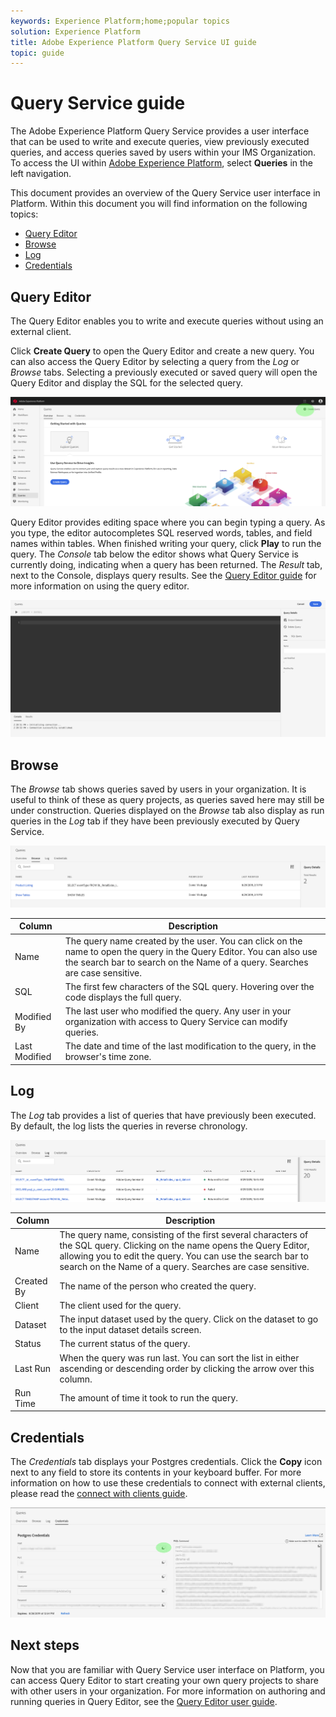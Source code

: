 ```yaml
---
keywords: Experience Platform;home;popular topics
solution: Experience Platform
title: Adobe Experience Platform Query Service UI guide
topic: guide
---
```


# Query Service guide

The Adobe Experience Platform Query Service provides a user interface that can be used to write and execute queries, view previously executed queries, and access queries saved by users within your IMS Organization. To access the UI within [Adobe Experience Platform][platform-ui], select **Queries** in the left navigation.

This document provides an overview of the Query Service user interface in Platform. Within this document you will find information on the following topics:
- [Query Editor](#query-editor)
- [Browse](#browse)
- [Log](#log)
- [Credentials](#credentials)

## Query Editor

The Query Editor enables you to write and execute queries without using an external client.

Click **Create Query** to open the Query Editor and create a new query. You can also access the Query Editor by selecting a query from the *Log* or *Browse* tabs. Selecting a previously executed or saved query will open the Query Editor and display the SQL for the selected query.

![Image](../images/queries/ui-overview/overview.png)

Query Editor provides editing space where you can begin typing a query. As you type, the editor autocompletes SQL reserved words, tables, and field names within tables. When finished writing your query, click **Play** to run the query. The *Console* tab below the editor shows what Query Service is currently doing, indicating when a query has been returned. The *Result* tab, next to the Console, displays query results. See the [Query Editor guide][query-editor] for more information on using the query editor.

![Image](../images/queries/ui-overview/query-editor.png)

## Browse

The *Browse* tab shows queries saved by users in your organization. It is useful to think of these as query projects, as queries saved here may still be under construction. Queries displayed on the *Browse* tab also display as run queries in the *Log* tab if they have been previously executed by Query Service.

![Image](../images/queries/ui-overview/browse.png)

| Column | Description |
| --- | --- |
| Name | The query name created by the user. You can click on the name to open the query in the Query Editor. You can also use the search bar to search on the Name of a query. Searches are case sensitive. |
| SQL | The first few characters of the SQL query. Hovering over the code displays the full query. |
| Modified By | The last user who modified the query. Any user in your organization with access to Query Service can modify queries. |
| Last Modified | The date and time of the last modification to the query, in the browser's time zone. |

## Log

The *Log* tab provides a list of queries that have previously been executed. By default, the log lists the queries in reverse chronology.

![Image](../images/queries/ui-overview/log.png)

| Column | Description |
| --- | --- |
| Name | The query name, consisting of the first several characters of the SQL query. Clicking on the name opens the Query Editor, allowing you to edit the query. You can use the search bar to search on the Name of a query. Searches are case sensitive. |
| Created By | The name of the person who created the query. |
| Client | The client used for the query. |
| Dataset | The input dataset used by the query. Click on the dataset to go to the input dataset details screen. |
|Status | The current status of the query. |
| Last Run | When the query was run last. You can sort the list in either ascending or descending order by clicking the arrow over this column. |
| Run Time | The amount of time it took to run the query. |

## Credentials

The *Credentials* tab displays your Postgres credentials. Click the **Copy** icon next to any field to store its contents in your keyboard buffer. For more information on how to use these credentials to connect with external clients, please read the [connect with clients guide][connect-clients].

![Image](../images/queries/ui-overview/credentials.png)

## Next steps

Now that you are familiar with Query Service user interface on Platform, you can access Query Editor to start creating your own query projects to share with other users in your organization. For more information on authoring and running queries in Query Editor, see the [Query Editor user guide][query-editor].

[platform-ui]: https://platform.adobe.com
[query-editor]: user-guide.md
[connect-clients]: ../clients/overview.md